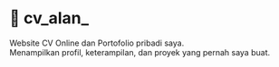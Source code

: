 # 💼 cv_alan_

Website CV Online dan Portofolio pribadi saya.  
Menampilkan profil, keterampilan, dan proyek yang pernah saya buat.